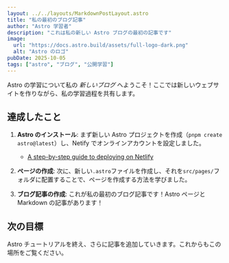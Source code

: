 ```yaml
---
layout: ../../layouts/MarkdownPostLayout.astro
title: "私の最初のブログ記事"
author: "Astro 学習者"
description: "これは私の新しい Astro ブログの最初の記事です"
image:
  url: "https://docs.astro.build/assets/full-logo-dark.png"
  alt: "Astro のロゴ"
pubDate: 2025-10-05
tags: ["astro", "ブログ", "公開学習"]
---
```


Astro の学習について私の _新しいブログ_ へようこそ！ここでは新しいウェブサイトを作りながら、私の学習過程を共有します。

## 達成したこと

1. **Astro のインストール**: まず新しい Astro プロジェクトを作成（`pnpm create astro@latest`）し、Netify でオンラインアカウントを設定しました。

   - [A step-by-step guide to deploying on Netlify](https://www.netlify.com/blog/2016/09/29/a-step-by-step-guide-deploying-on-netlify/)

2. **ページの作成**: 次に、新しい`.astro`ファイルを作成し、それを`src/pages/`フォルダに配置することで、ページを作成する方法を学びました。

3. **ブログ記事の作成**: これが私の最初のブログ記事です！Astro ページと Markdown の記事があります！

## 次の目標

Astro チュートリアルを終え、さらに記事を追加していきます。これからもこの場所をご覧ください。
